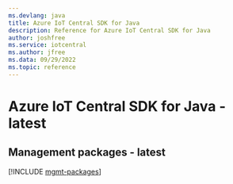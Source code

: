 ```yaml
---
ms.devlang: java
title: Azure IoT Central SDK for Java
description: Reference for Azure IoT Central SDK for Java
author: joshfree
ms.service: iotcentral
ms.author: jfree
ms.data: 09/29/2022
ms.topic: reference
---
```

# Azure IoT Central SDK for Java - latest

## Management packages - latest
[!INCLUDE [mgmt-packages](iot-central-mgmt-index.md)]